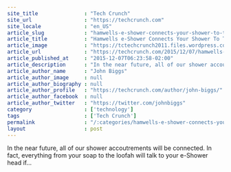 ```yaml
---
site_title               : "Tech Crunch"
site_url                 : "https://techcrunch.com"
site_locale              : "en_US"
article_slug             : "hamwells-e-shower-connects-your-shower-to-the-internet-of-things-and-bathing"
article_title            : "Hamwells e-Shower Connects Your Shower To The Internet Of Things (And Bathing)"
article_image            : "https://tctechcrunch2011.files.wordpress.com/2015/12/hamwells-6-of-6.jpg?w=764&h=400&crop=1"
article_url              : "https://techcrunch.com/2015/12/07/hamwells-e-shower-connects-your-shower-to-the-internet-of-things-and-bathing/"
article_published_at     : "2015-12-07T06:23:58-02:00"
article_description      : "In the near future, all of our shower accoutrements will be connected. In fact, everything from your soap to the loofah will talk to your e-Shower head if..."
article_author_name      : "John Biggs"
article_author_image     : null
article_author_biography : null
article_author_profile   : "https://techcrunch.com/author/john-biggs/"
article_author_facebook  : null
article_author_twitter   : "https://twitter.com/johnbiggs"
category                 : ['technology']
tags                     : ['Tech Crunch']
permalink                : "/:categories/hamwells-e-shower-connects-your-shower-to-the-internet-of-things-and-bathing/"
layout                   : post
---
```


In the near future, all of our shower accoutrements will be connected. In fact, everything from your soap to the loofah will talk to your e-Shower head if...
